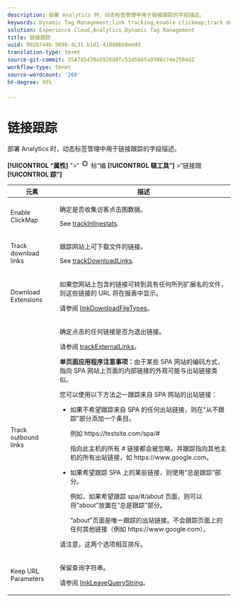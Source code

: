 ```yaml
---
description: 部署 Analytics 时，动态标签管理中用于链接跟踪的字段描述。
keywords: Dynamic Tag Management;link tracking;enable clickmap;track download links;download extensions;track outbound links;keep url parameters
solution: Experience Cloud,Analytics,Dynamic Tag Management
title: 链接跟踪
uuid: 982b744b-5696-4c31-b1d1-410486b0eedd
translation-type: tm+mt
source-git-commit: 354785439a5920d8fc53d566fa9306c74e2504d2
workflow-type: tm+mt
source-wordcount: '268'
ht-degree: 95%

---
```



# 链接跟踪

部署 Analytics 时，动态标签管理中用于链接跟踪的字段描述。

**[!UICONTROL “属性]** ”>“ ![齿轮”图](assets/settings_gear.png) 标“编 **[!UICONTROL 辑工具”]** >“链接跟 **[!UICONTROL 踪”]**

<table id="table_F23FB0B284E74B66A107B1D69D22A51C">
 <thead>
  <tr>
   <th colname="col1" class="entry"> 元素 </th>
   <th colname="col2" class="entry"> 描述 </th>
  </tr> 
 </thead>
 <tbody> 
  <tr> 
   <td colname="col1"> Enable ClickMap </td>
   <td colname="col2"> <p>确定是否收集访客点击图数据。 </p> <p>See <a href="../../../vars/config-vars/trackinlinestats.md">trackInlinestats</a>. </p> </td>
  </tr>
  <tr>
   <td colname="col1"> Track download links </td>
   <td colname="col2"> <p>跟踪网站上可下载文件的链接。 </p> <p>See <a href="../../../vars/config-vars/trackdownloadlinks.md">trackDownloadLinks</a>.</p> </td>
  </tr> 
  <tr> 
   <td colname="col1"> Download Extensions </td> 
   <td colname="col2"> <p>如果您网站上包含的链接可转到具有任何所列扩展名的文件，则这些链接的 URL 将在报表中显示。 </p>请参阅 <a href="../../../vars/config-vars/linkdownloadfiletypes.md">linkDownloadFileTypes</a>。 </p> </td>
  </tr>
  <tr> 
   <td colname="col1"> Track outbound links </td>
   <td colname="col2"> <p>确定点击的任何链接是否为退出链接。 </p> <p>请参阅 <a href="../../../vars/config-vars/trackexternallinks.md">trackExternalLinks</a>。 </p> <p><b>单页面应用程序注意事项：</b>由于某些 SPA 网站的编码方式，指向 SPA 网站上页面的内部链接的外观可能与出站链接类似。 </p> <p>您可以使用以下方法之一跟踪来自 SPA 网站的出站链接： </p>
    <ul id="ul_A4179633ED0644C3BA5F548A58CA4EC9">
     <li id="li_1959FBF14E42469FA8724B37EB58BC54"> <p>如果不希望跟踪来自 SPA 的任何出站链接，则在“<span class="wintitle">从不跟踪</span>”部分添加一个条目。 </p> <p>例如 <span class="filepath">https://testsite.com/spa/#</span> </p> <p>指向此主机的所有 # 链接都会被忽略。并跟踪指向其他主机的所有出站链接，如 <span class="filepath"></span>https://www.google.com。 </p> </li>
     <li id="li_37DD4D37887243FB928C9C04ACE9D39E"> <p>如果希望跟踪 SPA 上的某些链接，则使用“<span class="wintitle">总是跟踪</span>”部分。 </p> <p>例如，如果希望跟踪 <span class="filepath">spa/#/about</span> 页面，则可以将“about”放置在“<span class="wintitle">总是跟踪</span>”部分。 </p> <p>“about”页面是唯一跟踪的出站链接。不会跟踪页面上的任何其他链接（例如 <span class="filepath"></span>https://www.google.com）。 </p> </li>
    </ul> <p>请注意，这两个选项相互排斥。 </p> </td> 
  </tr>
  <tr>
   <td colname="col1"> Keep URL Parameters </td>
   <td colname="col2"> <p>保留查询字符串。 </p> <p>请参阅 <a href="../../../vars/config-vars/linkleavequerystring.md">linkLeaveQueryString</a>。 </p> </td>
  </tr>
 </tbody>
</table>
